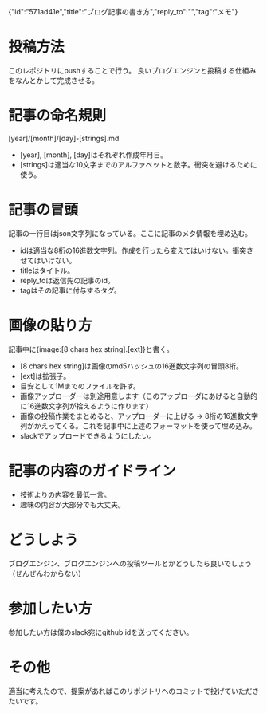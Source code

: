 {"id":"571ad41e","title":"ブログ記事の書き方","reply_to":"","tag":"メモ"}
# 投稿方法
このレポジトリにpushすることで行う。
良いブログエンジンと投稿する仕組みをなんとかして完成させる。

# 記事の命名規則
[year]/[month]/[day]-[strings].md
- [year], [month], [day]はそれぞれ作成年月日。
- [strings]は適当な10文字までのアルファベットと数字。衝突を避けるために使う。

# 記事の冒頭
記事の一行目はjson文字列になっている。ここに記事のメタ情報を埋め込む。
- idは適当な8桁の16進数文字列。作成を行ったら変えてはいけない。衝突させてはいけない。
- titleはタイトル。
- reply_toは返信先の記事のid。
- tagはその記事に付与するタグ。

# 画像の貼り方
記事中に{image:[8 chars hex string].[ext]}と書く。
- [8 chars hex string]は画像のmd5ハッシュの16進数文字列の冒頭8桁。
- [ext]は拡張子。
- 目安として1Mまでのファイルを許す。
- 画像アップローダーは別途用意します（このアップローダにあげると自動的に16進数文字列が拾えるように作ります）
- 画像の投稿作業をまとめると、アップローダーに上げる → 8桁の16進数文字列がかえってくる。これを記事中に上述のフォーマットを使って埋め込み。
- slackでアップロードできるようにしたい。

# 記事の内容のガイドライン
- 技術よりの内容を最低一言。
- 趣味の内容が大部分でも大丈夫。

# どうしよう
ブログエンジン、ブログエンジンへの投稿ツールとかどうしたら良いでしょう（ぜんぜんわからない）

# 参加したい方
参加したい方は僕のslack宛にgithub idを送ってください。

# その他
適当に考えたので、提案があればこのリポジトリへのコミットで投げていただきたいです。

